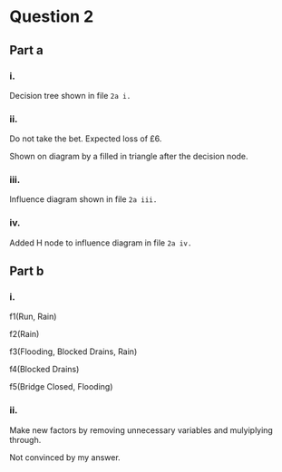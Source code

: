 # Question 2
## Part a
### i.
Decision tree shown in file `2a i.`

### ii.
Do not take the bet. Expected loss of £6.

Shown on diagram by a filled in triangle after the decision node.

### iii.
Influence diagram shown in file `2a iii.`

### iv.
Added H node to influence diagram in file `2a iv.`

## Part b
### i.
f1(Run, Rain)

f2(Rain)

f3(Flooding, Blocked Drains, Rain)

f4(Blocked Drains)

f5(Bridge Closed, Flooding)

### ii.
Make new factors by removing unnecessary variables and mulyiplying through.

Not convinced by my answer.
